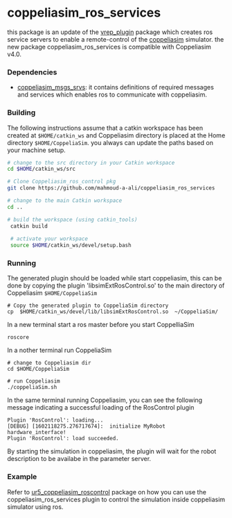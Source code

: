 # coppeliasim_ros_services

this package is an update of the [vrep_plugin] package which creates ros service servers to enable a remote-control of the [coppeliasim][] simulator. the new package coppeliasim_ros_services is compatible with Coppeliasim v4.0.

### Dependencies
- [coppeliasim_msgs_srvs][]: it contains definitions of required messages and services which enables ros to communicate with coppeliasim.

### Building 

The following instructions assume that a catkin workspace has been created at `$HOME/catkin_ws` and Coppeliasim directory is placed at the Home directory `$HOME/CoppeliaSim`. you always can update the paths based on your machine setup.

```bash
# change to the src directory in your Catkin workspace
cd $HOME/catkin_ws/src

# Clone Coppeliasim_ros_control pkg 
git clone https://github.com/mahmoud-a-ali/coppeliasim_ros_services

# change to the main Catkin workspace
cd ..

# build the workspace (using catkin_tools)
 catkin build
 
 # activate your workspace
 source $HOME/catkin_ws/devel/setup.bash
```

### Running
The generated plugin should be loaded while start coppeliasim, this can be done by copying the plugin 'libsimExtRosControl.so' to the main directory of Coppeliasim `$HOME/CoppeliaSim`
```
# Copy the generated plugin to CoppeliaSim directory
cp  $HOME/catkin_ws/devel/lib/libsimExtRosControl.so  ~/CoppeliaSim/
```
In a new terminal start a ros master before you start CoppelliaSim
```
roscore
```
In a nother terminal run CoppeliaSim
```
# change to Coppeliasim dir 
cd $HOME/CoppeliaSim

# run Coppeliasim
./coppeliaSim.sh
```
In the same terminal running Coppeliasim, you can see the following message indicating a successful loading of the RosControl plugin
```
Plugin 'RosControl': loading...
[DEBUG] [1602118275.276717674]:  initialize MyRobot hardware_interface!
Plugin 'RosControl': load succeeded.
```
By starting the simulation in coppeliasim, the plugin will wait for the robot description to be availabe in the parameter server.

### Example
Refer to [ur5_coppeliasim_roscontrol][] package on how you can use the coppeliasim_ros_services plugin to control the simulation inside coppeliasim simulator using ros.

[coppeliasim_msgs_srvs]: https://github.com/mahmoud-a-ali/Coppeliasim_msgs_srvs
[vrep_plugin]: https://github.com/jocacace/vrep_plugin
[coppeliasim]: https://www.coppeliarobotics.com/
[ur5_coppeliasim_roscontrol]: https://github.com/tud-cor/ur5_coppeliasim_roscontrol
